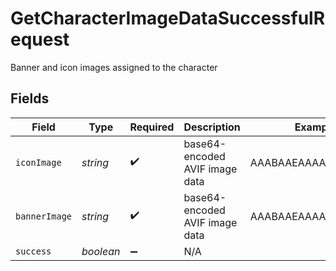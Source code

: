 # GetCharacterImageDataSuccessfulRequest

Banner and icon images assigned to the character


## Fields

| Field                          | Type                           | Required                       | Description                    | Example                        |
| ------------------------------ | ------------------------------ | ------------------------------ | ------------------------------ | ------------------------------ |
| `iconImage`                    | *string*                       | :heavy_check_mark:             | base64-encoded AVIF image data | AAABAAEAAAAAAAEACAA            |
| `bannerImage`                  | *string*                       | :heavy_check_mark:             | base64-encoded AVIF image data | AAABAAEAAAAAAAEACAA            |
| `success`                      | *boolean*                      | :heavy_minus_sign:             | N/A                            |                                |